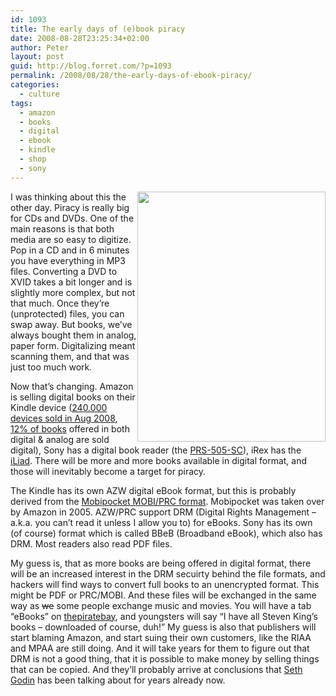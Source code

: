 ```yaml
---
id: 1093
title: The early days of (e)book piracy
date: 2008-08-28T23:25:34+02:00
author: Peter
layout: post
guid: http://blog.forret.com/?p=1093
permalink: /2008/08/28/the-early-days-of-ebook-piracy/
categories:
  - culture
tags:
  - amazon
  - books
  - digital
  - ebook
  - kindle
  - shop
  - sony
---
```

<img loading="lazy" class="alignright" style="float: right;" src="http://theunquietlibrary.files.wordpress.com/2007/11/kindle.jpg" alt="" width="301" height="400" />I was thinking about this the other day. Piracy is really big for CDs and DVDs. One of the main reasons is that both media are so easy to digitize. Pop in a CD and in 6 minutes you have everything in MP3 files. Converting a DVD to XVID takes a bit longer and is slightly more complex, but not that much. Once they&#8217;re (unprotected) files, you can swap away. But books, we&#8217;ve always bought them in analog, paper form. Digitalizing meant scanning them, and that was just too much work.

Now that&#8217;s changing. Amazon is selling digital books on their Kindle device ([240.000 devices sold in Aug 2008](http://www.engadget.com/2008/08/01/amazon-rumored-to-have-sold-240-000-kindles/), [12% of books](http://www.time.com/time/magazine/article/0,9171,1823955,00.html) offered in both digital & analog are sold digital), Sony has a digital book reader (the [PRS-505-SC](http://www.sonystyle.com/webapp/wcs/stores/servlet/ProductDisplay?catalogId=10551&storeId=10151&productId=8198552921665245739&langId=-1)), iRex has the [iLiad](http://www.irextechnologies.com/products/iliad). There will be more and more books available in digital format, and those will inevitably become a target for piracy.

The Kindle has its own AZW digital eBook format, but this is probably derived from the [Mobipocket MOBI/PRC format](http://www.mobileread.com/forums/showthread.php?t=16514). Mobipocket was taken over by Amazon in 2005. AZW/PRC support DRM (Digital Rights Management &#8211; a.k.a. you can&#8217;t read it unless I allow you to) for eBooks. Sony has its own (of course) format which is called BBeB (Broadband eBook), which also has DRM. Most readers also read PDF files.

My guess is, that as more books are being offered in digital format, there will be an increased interest in the DRM secuirty behind the file formats, and hackers will find ways to convert full books to an unencrypted format. This might be PDF or PRC/MOBI. And these files will be exchanged in the same way as <span style="text-decoration: line-through;">we</span> some people exchange music and movies. You will have a tab &#8220;eBooks&#8221; on [thepiratebay](http://thepiratebay.org/), and youngsters will say &#8220;I have all Steven King&#8217;s books &#8211; downloaded of course, duh!&#8221; My guess is also that publishers will start blaming Amazon, and start suing their own customers, like the RIAA and MPAA are still doing. And it will take years for them to figure out that DRM is not a good thing, that it is possible to make money by selling things that can be copied. And they&#8217;ll probably arrive at conclusions that [Seth Godin](http://sethgodin.typepad.com/seths_blog/2007/03/you_should_writ.html) has been talking about for years already now.